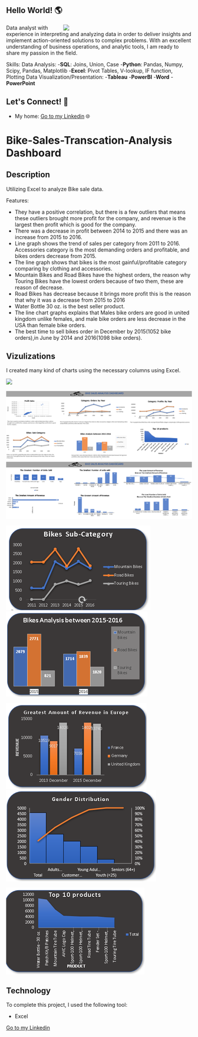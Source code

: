 ## Hello World! 🌎 

<a href="https://cdn.futura-sciences.com/sources/images/Big-Data.jpg"><img align="right" width="349" height="auto" src="https://cdn.futura-sciences.com/sources/images/Big-Data.jpg"></a>

Data analyst with experience in interpreting and analyzing data in order to deliver insights and implement action-oriented solutions to complex problems. With an excellent understanding of business operations, and analytic tools, I am ready to share my passion in the field.

Skills: 
Data Analysis: 
-**SQL**: Joins, Union, Case
-**Python**: Pandas, Numpy, Scipy, Pandas, Matplotlib
-**Excel**: Pivot Tables, V-lookup, IF function, Plotting 
Data Visualization/Presentation:
-**Tableau**
-**PowerBI**
-**Word**
-**PowerPoint**

## Let's Connect! 🤝

- My home: <a href="https://www.linkedin.com/in/tansu-ayaz-797bb313a/">Go to my Linkedin</a> 🌐


# Bike-Sales-Transcation-Analysis Dashboard

## Description

Utilizing Excel to analyze Bike sale data.

 Features:

- They have a positive correlation, but there is a few outliers that means these outliers brought more profit for the company, and revenue is the largest then profit which is good for the company.
- There was a decrease in profit between 2014 to 2015 and there was an increase from 2015 to 2016.
- Line graph shows the trend of  sales per category from 2011 to 2016. Accessories category is the most demanding orders and profitable, and bikes orders decrease  from 2015. 
- The line graph shows that bikes is the most gainful/profitable category comparing by clothing and accessories.
- Mountain Bikes and Road Bikes have the highest orders, the reason why Touring Bikes have the lowest orders because of two them, these are reason of decrease.
- Road Bikes has decrease because it brings more profit this is the reason that why it was a decrease from 2015 to 2016
- Water Bottle 30 oz. is the best seller product.
- The line chart graphs explains that Males bike orders are good in united kingdom unlike females, and male bike orders are less decrease in the USA than female bike orders.
- The best time to sell bikes order in December by 2015(1052 bike orders),in June by 2014 and 2016(1098 bike orders).




## Vizulizations

I created many kind of charts using the necessary columns using Excel.

<img src =
"https://cdn.shopify.com/s/files/1/1225/6884/products/voytek-charcoal-xl_394x.jpg?v=1670516983" width="350" height="auto" />


 <img src = "https://github.com/Tansuuuu/Bike-Sales-Project/blob/main/bexcel1.jpg" />

<img src = "https://github.com/Tansuuuu/Bike-Sales-Project/blob/main/bexcel2.jpg" />


<img src = "https://github.com/Tansuuuu/Bike-Sales-Project/blob/main/excel4.jpg" />                <img src = "https://github.com/Tansuuuu/Bike-Sales-Project/blob/main/excel5.jpg" />


<img src = "https://github.com/Tansuuuu/Bike-Sales-Project/blob/main/excel6.jpg" />                <img src = "https://github.com/Tansuuuu/Bike-Sales-Project/blob/main/excel7.jpg" />


<img src = "https://github.com/Tansuuuu/Bike-Sales-Project/blob/main/excel8.jpg" />

## Technology
To complete this project, I used the following tool:
- Excel



<a href="https://www.linkedin.com/in/tansu-ayaz-797bb313a/">Go to my Linkedin</a>



